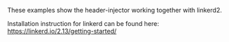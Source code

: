These examples show the header-injector working together with linkerd2.

Installation instruction for linkerd can be found here: https://linkerd.io/2.13/getting-started/